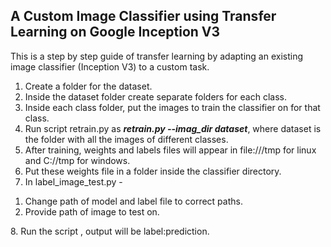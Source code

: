 ## A Custom Image Classifier using Transfer Learning on Google Inception V3

This is a step by step guide of transfer learning by adapting an existing image classifier (Inception V3) to a custom task.

1. Create a folder for the dataset.
2. Inside the dataset folder create separate folders for each class.
3. Inside each class folder, put the images to train the classifier on for that class.
4. Run script retrain.py as <b><i>retrain.py --imag_dir dataset</i></b>, where dataset is the folder with all the images of different classes.
5. After training, weights and labels files will appear in file:///tmp for linux and C://tmp for windows.
6. Put these weights file in a folder inside the classifier directory.
7. In label_image_test.py -
<ol>
        <li>Change path of model and label file to correct paths.</li>
        <li>Provide path of image to test on.</li>
</ol>
8. Run the script , output will be label:prediction.

